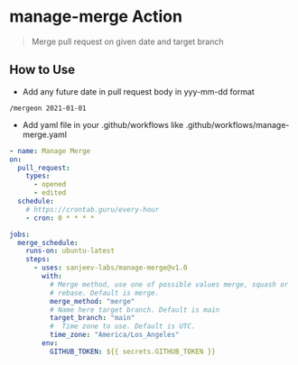 # manage-merge Action

> Merge pull request on given date and target branch

## How to Use

- Add any future date in pull request body in yyy-mm-dd format

```
/mergeon 2021-01-01

```

- Add yaml file in your .github/workflows like .github/workflows/manage-merge.yaml

```yml
- name: Manage Merge
on:
  pull_request:
    types:
      - opened
      - edited
  schedule:
    # https://crontab.guru/every-hour
    - cron: 0 * * * *

jobs:
  merge_schedule:
    runs-on: ubuntu-latest
    steps:
      - uses: sanjeev-labs/manage-merge@v1.0
        with:
          # Merge method, use one of possible values merge, squash or
          # rebase. Default is merge.
          merge_method: "merge"
          # Name here target branch. Default is main
          target_branch: "main"
          #  Time zone to use. Default is UTC.
          time_zone: "America/Los_Angeles"
        env:
          GITHUB_TOKEN: ${{ secrets.GITHUB_TOKEN }}
```
